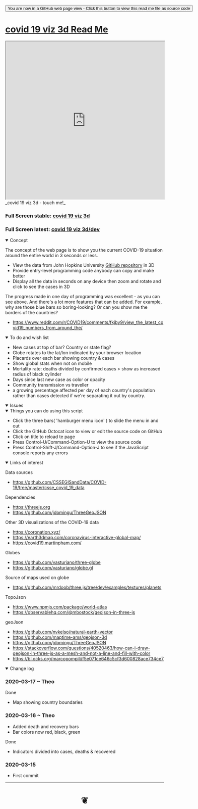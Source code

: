 <span style=display:none; >[You are now in a GitHub source code view - click this link to view Read Me file as a web page]( https://ladybug-tools.github.io/spider-covid-19-viz-3d/readme.html "View file as a web page." ) </span>

<div><input type=button onclick=window.location.href="https://github.com/ladybug-tools/spider-covid-19-viz-3d/";
value='You are now in a GitHub web page view - Click this button to view this read me file as source code' ></div>


# [covid 19 viz 3d Read Me]( #README.md )


<iframe src=https://ladybug-tools.github.io/spider-covid-19-viz-3d/ width=100% height=500px >Iframes are not viewable in GitHub source code view</iframe>
_covid 19 viz 3d - touch me!_

### Full Screen stable: [covid 19 viz 3d]( https://ladybug-tools.github.io/spider-covid-19-viz-3d/ )

### Full Screen latest: [covid 19 viz 3d/dev ]( https://ladybug-tools.github.io/spider-covid-19-viz-3d/dev/ )


<details open >
<summary>Concept</summary>

The concept of the web page is to show you the current COVID-19 situation around the entire world in 3 seconds or less.

* View the data from John Hopkins University [GitHub repository]( https://github.com/CSSEGISandData/COVID-19/tree/master/csse_covid_19_data ) in 3D
* Provide entry-level programming code anybody can copy and make better
* Display all the data in seconds on any device then zoom and rotate and click to see the cases in 3D

The progress made in one day of programming was excellent - as you can see above. And there's a lot more features that can be added. For example, why are those blue bars so boring-looking? Or can you show me the borders of the countries?

* https://www.reddit.com/r/COVID19/comments/fkjby9/view_the_latest_covid19_numbers_from_around_the/

</details>

<details open >
<summary>To do and wish list </summary>

* New cases at top of bar? Country or state flag?
* Globe rotates to the lat/lon indicated by your browser location
* Placards over each bar showing country & cases
* Show global stats when not on mobile
* Mortality rate: deaths divided by confirmed cases > show as increased radius of black cylinder
* Days since last new case as color or opacity
* Community transmission vs traveller
* a growing percentage affected per day of each country's population rather than cases detected if we're separating it out by country.



</details>

<details open >
<summary>Issues </summary>


</details>

<details open >
<summary> Things you can do using this script</summary>

* Click the three bars( 'hamburger menu icon' ) to slide the menu in and out
* Click the GitHub Octocat icon to view or edit the source code on GitHub
* Click on title to reload te page
* Press Control-U/Command-Option-U to view the source code
* Press Control-Shift-J/Command-Option-J to see if the JavaScript console reports any errors

</details>

<details open >
<summary>Links of interest</summary>

Data sources

* https://github.com/CSSEGISandData/COVID-19/tree/master/csse_covid_19_data

Dependencies

* https://threejs.org
* https://github.com/jdomingu/ThreeGeoJSON


Other 3D visualizations of the COVID-19 data

* https://coronation.xyz/
* https://earth3dmap.com/coronavirus-interactive-global-map/
* https://covid19.martinpham.com/

Globes

* https://github.com/vasturiano/three-globe
* https://github.com/vasturiano/globe.gl



Source of maps used on globe

* https://github.com/mrdoob/three.js/tree/dev/examples/textures/planets

TopoJson

* https://www.npmjs.com/package/world-atlas
* https://observablehq.com/@mbostock/geojson-in-three-js

geoJson

* https://github.com/nvkelso/natural-earth-vector
* https://github.com/maptime-ams/geojson-3d
* https://github.com/jdomingu/ThreeGeoJSON
* https://stackoverflow.com/questions/40520463/how-can-i-draw-geojson-in-three-js-as-a-mesh-and-not-a-line-and-fill-with-color
* https://bl.ocks.org/marcopompili/f5e071ce646c5cf3d600828ace734ce7


</details>

<details open >
<summary>Change log </summary>

### 2020-03-17 ~ Theo

Done

* Map showing country boundaries

### 2020-03-16 ~ Theo

* Added death and recovery bars
* Bar colors now red, black, green

Done

* Indicators divided into cases, deaths & recovered

### 2020-03-15

* First commit

</details>

***

# <center title="hello!" ><a href=javascript:window.scrollTo(0,0); style=text-decoration:none; > ❦ </a></center>
